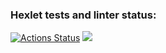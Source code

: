 ### Hexlet tests and linter status:
[![Actions Status](https://github.com/karasevmain/java-project-61/actions/workflows/hexlet-check.yml/badge.svg)](https://github.com/karasevmain/java-project-61/actions)
<a href="https://codeclimate.com/github/karasevmain/java-project-61/maintainability"><img src="https://api.codeclimate.com/v1/badges/f9d3efdfc5eca45a67b5/maintainability" /></a>

